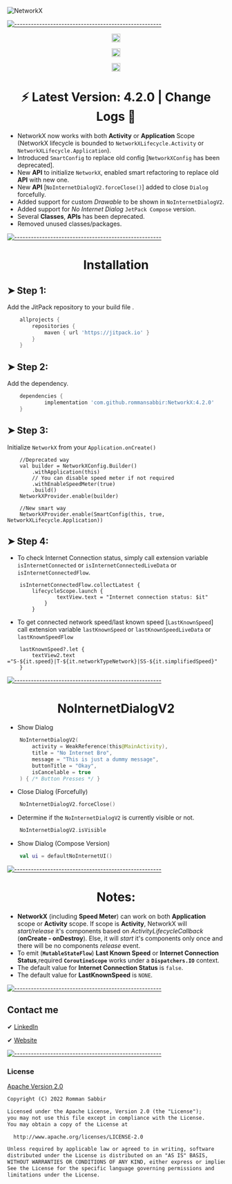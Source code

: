 ![NetworkX](https://user-images.githubusercontent.com/25950083/185731068-480fd969-f18d-439c-938a-6285a50c2be2.png)

[![-----------------------------------------------------](https://raw.githubusercontent.com/andreasbm/readme/master/assets/lines/colored.png)](#getting-started-quick)

 <p align="center">
    <a href="https://android-arsenal.com/details/1/8160"><img alt="Maintained" src="https://img.shields.io/badge/Android%20Arsenal-NetworkX-green.svg?style=flat" height="20"/></a>
</p>

 <p align="center">
     <a href="https://github.com/rommansabbir/NetworkX"><img alt="Maintained" src="https://img.shields.io/badge/Maintained_Actively%3F-Yes-green.svg" height="20"/></a>
</p>

 <p align="center">
     <a href="https://jitpack.io/#rommansabbir/NetworkX"><img alt="JitPack" src="https://img.shields.io/badge/JitPack-Yes-green.svg?style=flat" height="20"/></a>
</p>

<h1 align="center"> ⚡ Latest Version: 4.2.0 | Change Logs 🔰</h1>

- NetworkX now works with both __Activity__ or __Application__ Scope (NetworkX lifecycle is bounded to `NetworkXLifecycle.Activity` or `NetworkXLifecycle.Application`).
- Introduced `SmartConfig` to replace old config [`NetworkXConfig` has been deprecated].
- New __API__ to initialize `NetworkX`, enabled smart refactoring to replace old __API__ with new one.
- New __API__ [`NoInternetDialogV2.forceClose()`] added to close `Dialog` forcefully.
- Added support for custom _Drawable_ to be shown in `NoInternetDialogV2`.
- Added support for _No Internet Dialog_ `JetPack Compose` version.
- Several __Classes__, __APIs__ has been deprecated.
- Removed unused classes/packages.

[![-----------------------------------------------------](https://raw.githubusercontent.com/andreasbm/readme/master/assets/lines/colored.png)](#getting-started-quick)

<h1 align="center">Installation</h1>

## ➤ Step 1:

Add the JitPack repository to your build file .

```gradle
    allprojects {
        repositories {
            maven { url 'https://jitpack.io' }
        }
    }
```

## ➤ Step 2:

Add the dependency.

```gradle
    dependencies {
            implementation 'com.github.rommansabbir:NetworkX:4.2.0'
    }
```

## ➤ Step 3:
Initialize `NetworkX` from your `Application.onCreate()`
````
    //Deprecated way
    val builder = NetworkXConfig.Builder()
        .withApplication(this)
        // You can disable speed meter if not required
        .withEnableSpeedMeter(true)
        .build()
    NetworkXProvider.enable(builder)

    //New smart way
    NetworkXProvider.enable(SmartConfig(this, true, NetworkXLifecycle.Application))
````

## ➤ Step 4:
- To check Internet Connection status, simply call extension variable
`isInternetConnected` or `isInternetConnectedLiveData` or `isInternetConnectedFlow`.
````
    isInternetConnectedFlow.collectLatest {
        lifecycleScope.launch {
                textView.text = "Internet connection status: $it"
            }
        }
````

- To get connected network speed/last known speed [`LastKnownSpeed`] call extension variable
`lastKnownSpeed` or `lastKnownSpeedLiveData` or `lastKnownSpeedFlow`

````
    lastKnownSpeed?.let {
        textView2.text ="S-${it.speed}|T-${it.networkTypeNetwork}|SS-${it.simplifiedSpeed}"
    }
````

[![-----------------------------------------------------](https://raw.githubusercontent.com/andreasbm/readme/master/assets/lines/colored.png)](#getting-started-quick)


<h1 align="center">NoInternetDialogV2</h1>

- Show Dialog
```kotlin
    NoInternetDialogV2(
        activity = WeakReference(this@MainActivity),
        title = "No Internet Bro",
        message = "This is just a dummy message",
        buttonTitle = "Okay",
        isCancelable = true
    ) { /* Button Presses */ }
```
- Close Dialog (Forcefully)

```kotlin
    NoInternetDialogV2.forceClose()
```
- Determine if the `NoInternetDialogV2` is currently visible or not.

```kotlin
    NoInternetDialogV2.isVisible
```

- Show Dialog (Compose Version)

```kotlin
    val ui = defaultNoInternetUI()
```

[![-----------------------------------------------------](https://raw.githubusercontent.com/andreasbm/readme/master/assets/lines/colored.png)](#getting-started-quick)


<h1 align="center">Notes:</h1>

 - **NetworkX** (including **Speed Meter**) can work on both **Application** scope or **Activity** scope. If scope is **Activity**, NetworkX will *start/release* it's components based on _ActivityLifecycleCallback_ (**onCreate - onDestroy**). Else, it will *start* it's components only once and there will be no components *release* event.
 - To emit (**`MutableStateFlow`**) **Last Known Speed** or **Internet Connection Status**,required **`CoroutineScope`** works under a **`Dispatchers.IO`** context.
 - The default value for **Internet Connection Status** is `false`.
 - The default value for **LastKnownSpeed** is `NONE`.


[![-----------------------------------------------------](https://raw.githubusercontent.com/andreasbm/readme/master/assets/lines/colored.png)](#getting-started-quick)

## Contact me

✔ [LinkedIn](https://www.linkedin.com/in/rommansabbir/)

✔ [Website](https://rommansabbir.com)


[![-----------------------------------------------------](https://raw.githubusercontent.com/andreasbm/readme/master/assets/lines/colored.png)](#getting-started-quick)

### License

[Apache Version 2.0](http://www.apache.org/licenses/LICENSE-2.0.html)

````html
Copyright (C) 2022 Romman Sabbir

Licensed under the Apache License, Version 2.0 (the "License");
you may not use this file except in compliance with the License.
You may obtain a copy of the License at

  http://www.apache.org/licenses/LICENSE-2.0

Unless required by applicable law or agreed to in writing, software
distributed under the License is distributed on an "AS IS" BASIS,
WITHOUT WARRANTIES OR CONDITIONS OF ANY KIND, either express or implied.
See the License for the specific language governing permissions and
limitations under the License.
````

